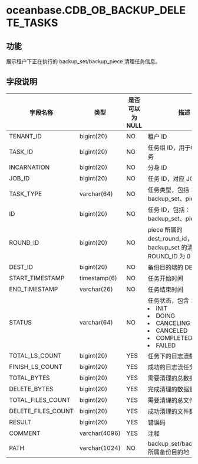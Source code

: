 # oceanbase.CDB_OB_BACKUP_DELETE_TASKS
## 功能
展示租户下正在执行的 backup_set/backup_piece 清理任务信息。
## 字段说明

| 字段名称 | 类型 | 是否可以为 NULL | 描述 |
| --- | --- | --- | --- |
| TENANT_ID | bigint(20) | NO | 租户 ID |
| TASK_ID | bigint(20) | NO | 任务组 ID，用于标识一组任务 |
| INCARNATION | bigint(20) | NO | 分身 ID |
| JOB_ID | bigint(20) | NO | 任务 ID，对应 JOB 表 |
| TASK_TYPE | varchar(64) | NO | 任务类型，包括：backup_set、piece |
| ID | bigint(20) | NO | 任务 ID，包括：backup_set、piece |
| ROUND_ID | bigint(20) | NO | piece 所属的 dest_round_id，对于 backup_set 的清理，ROUND_ID 为 0 |
| DEST_ID | bigint(20) | NO | 备份目的端的 DEST_ID |
| START_TIMESTAMP | timestamp(6) | NO | 任务开始时间 |
| END_TIMESTAMP | varchar(26) | NO | 任务结束时间 |
| STATUS | varchar(64) | NO | 任务状态，包含：<li>INIT<li>DOING<li>CANCELING<li>CANCELED<li>COMPLETED<li>FAILED |
| TOTAL_LS_COUNT | bigint(20) | YES | 任务下的日志流数目 |
| FINISH_LS_COUNT | bigint(20) | YES | 成功的日志流任务数目 |
| TOTAL_BYTES | bigint(20) | YES | 需要清理的总数据量 |
| DELETE_BYTES | bigint(20) | YES | 完成清理的数据量 |
| TOTAL_FILES_COUNT | bigint(20) | YES | 需要清理的总文件数 |
| DELETE_FILES_COUNT | bigint(20) | YES | 成功清理的文件数目 |
| RESULT | bigint(20) | YES | 错误码 |
| COMMENT | varchar(4096) | YES | 注释 |
| PATH | varchar(1024) | NO | backup_set/backup_piece 所属备份目的地 |
